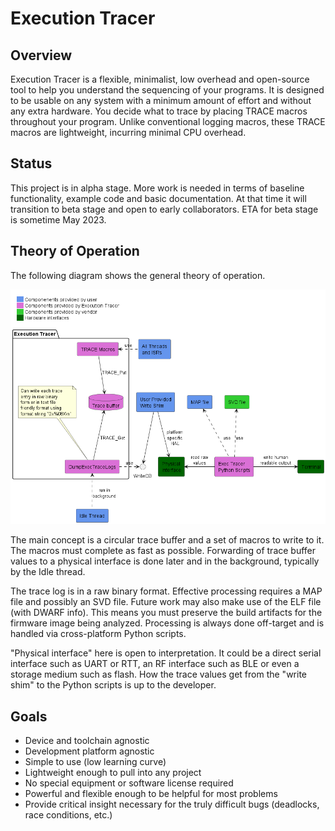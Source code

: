 # Execution Tracer

## Overview

Execution Tracer is a flexible, minimalist, low overhead and open-source tool to help you understand the sequencing of your programs.  It is designed to be usable on any system with a minimum amount of effort and without any extra hardware.  You decide what to trace by placing TRACE macros throughout your program.  Unlike conventional logging macros, these TRACE macros are lightweight, incurring minimal CPU overhead.

## Status

This project is in alpha stage.  More work is needed in terms of baseline functionality, example code and basic documentation.  At that time it will transition to beta stage and open to early collaborators.  ETA for beta stage is sometime May 2023.

## Theory of Operation

The following diagram shows the general theory of operation.

![Execution Tracer Component Diagram](doc/images/exec-tracer-components.png)

The main concept is a circular trace buffer and a set of macros to write to it.  The macros must complete as fast as possible.  Forwarding of trace buffer values to a physical interface is done later and in the background, typically by the Idle thread.

The trace log is in a raw binary format.  Effective processing requires a MAP file and possibly an SVD file.  Future work may also make use of the ELF file (with DWARF info).  This means you must preserve the build artifacts for the firmware image being analyzed.  Processing is always done off-target and is handled via cross-platform Python scripts.

"Physical interface" here is open to interpretation.  It could be a direct serial interface such as UART or RTT, an RF interface such as BLE or even a storage medium such as flash.  How the trace values get from the "write shim" to the Python scripts is up to the developer.

## Goals

- Device and toolchain agnostic
- Development platform agnostic
- Simple to use (low learning curve)
- Lightweight enough to pull into any project
- No special equipment or software license required
- Powerful and flexible enough to be helpful for most problems
- Provide critical insight necessary for the truly difficult bugs (deadlocks, race conditions, etc.)
